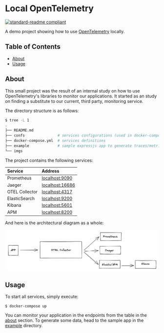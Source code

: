 # Local OpenTelemetry

[![standard-readme compliant](https://img.shields.io/badge/readme%20style-standard-brightgreen.svg?style=flat-square)](https://github.com/RichardLitt/standard-readme)

A demo project showing how to use [OpenTelemetry][1] locally.

## Table of Contents

- [About](#about)
- [Usage](#usage)

## About

This small project was the result of an internal study on how to use
OpenTelemetry's libraries to monitor our applications. It started as an study
on finding a substitute to our current, third party, monitoring service.

The directory structure is as follows:

```sh
$ tree -L 1
.
├── README.md
├── confs               # services configurations (used in docker-compose.yml)
├── docker-compose.yml  # services definitions
├── example             # sample expressjs app to generate traces/metrics
└── imgs
```

The project contains the following services:

| Service        | Address                            |
|:---------------|:-----------------------------------|
| Prometheus     | [localhost:9090](localhost:9090)   |
| Jaeger         | [localhost:16686](localhost:16686) |
| OTEL Collector | [localhost:4317](localhost:4317)   |
| ElasticSearch  | [localhost:9200](localhost:9200)   |
| Kibana         | [localhost:5601](localhost:5601)   |
| APM            | [localhost:8200](localhost:8200)   |

And here is the architectural diagram as a whole:

![diagram](./imgs/diagram.png)

## Usage

To start all services, simply execute:

```
$ docker-compose up
```

You can monitor your application in the endpoints from the table in the
[about](#about) section. To generate some data, head to the sample app in the
[example](./example) directory.

[1]: https://opentelemetry.io/
